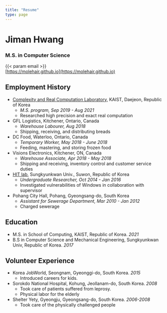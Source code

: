 ```yaml
---
title: "Resume"
type: page
---
```


# Jiman Hwang
### M.S. in Computer Science
{{< param email >}}<br />
[https://molehair.github.io](https://molehair.github.io)

## Employment History
- [Complexity and Real Computation Laboratory](https://kaist.theoryofcomputation.asia/), KAIST, Daejeon, Republic of Korea
  - *M.S. program, Sep 2019 - Aug 2021*
  - Researched high precision and exact real computation
- GFL Logistics, Kitchener, Ontario, Canada
  - *Warehouse Labourer, Aug 2018*
  - Shipping, receiving, and distributing breads
- DC Food, Waterloo, Ontario, Canada
  - *Temporary Worker, May 2018 - June 2018*
  - Feeding, mastering, and storing frozen food
- Visions Electronics, Kitchener, ON, Canada
  - *Warehouse Associate, Apr 2018 - May 2018*
  - Shipping and receiving, inventory control and customer service duties
- [HIT lab](https://hit.skku.edu/), Sungkyunkwan Univ., Suwon, Republic of Korea
  - *Undergraduate Researcher, Oct 2014 - Jan 2016*
  - Investigated vulnerabilities of Windows in collaboration with supervisor
- Pohang City Hall, Pohang, Gyeongsang-do, South Korea
  - *Assistant for Sewerage Department, Mar 2010 - Jan 2012*
  - Charged sewerage

## Education
- M.S. in School of Computing, KAIST, Republic of Korea. *2021*
- B.S in Computer Science and Mechanical Engineering, Sungkyunkwan Univ, Republic of Korea. *2017*

## Volunteer Experience
- Korea JobWorld, Seongnam, Gyeonggi-do, South Korea. *2015*
  - Introduced careers for kids.
- Sorokdo National Hospital, Kohung, Jeollanam-do, South Korea. *2008*
  - Took care of patients suffered from leprosy.
  - Physical labor for the elderly
- Shelter Yety, Gyeongju, Gyeongsang-do, South Korea. *2006-2008*
  - Took care of the physically challenged people